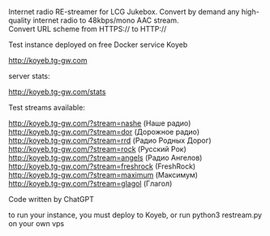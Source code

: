 Internet radio RE-streamer for LCG Jukebox. Convert by demand any high-quality internet radio to 48kbps/mono AAC stream.  
Convert URL scheme from HTTPS:// to HTTP://

Test instance deployed on free Docker service Koyeb 

http://koyeb.tg-gw.com

server stats:  

http://koyeb.tg-gw.com/stats  

Test streams available:

http://koyeb.tg-gw.com/?stream=nashe (Наше радио)  
http://koyeb.tg-gw.com/?stream=dor (Дорожное радио)  
http://koyeb.tg-gw.com/?stream=rrd (Радио Родных Дорог)  
http://koyeb.tg-gw.com/?stream=rock (Русский Рок)  
http://koyeb.tg-gw.com/?stream=angels (Радио Ангелов)  
http://koyeb.tg-gw.com/?stream=freshrock (FreshRock)  
http://koyeb.tg-gw.com/?stream=maximum (Максимум)  
http://koyeb.tg-gw.com/?stream=glagol (Глагол)   


Code written by ChatGPT

to run your instance, you must deploy to Koyeb, or run 
python3 restream.py 
on your own vps
